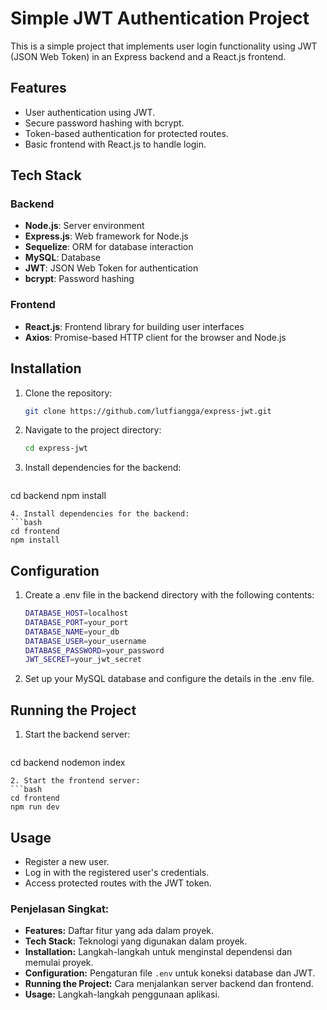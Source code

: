 # Simple JWT Authentication Project

This is a simple project that implements user login functionality using JWT (JSON Web Token) in an Express backend and a React.js frontend.

## Features

- User authentication using JWT.
- Secure password hashing with bcrypt.
- Token-based authentication for protected routes.
- Basic frontend with React.js to handle login.

## Tech Stack

### Backend
- **Node.js**: Server environment
- **Express.js**: Web framework for Node.js
- **Sequelize**: ORM for database interaction
- **MySQL**: Database
- **JWT**: JSON Web Token for authentication
- **bcrypt**: Password hashing

### Frontend
- **React.js**: Frontend library for building user interfaces
- **Axios**: Promise-based HTTP client for the browser and Node.js

## Installation

1. Clone the repository:
   ```bash
   git clone https://github.com/lutfiangga/express-jwt.git
   ```
2. Navigate to the project directory:
   ```bash
   cd express-jwt
   ```
3. Install dependencies for the backend:
   ```bash
  cd backend
  npm install
   ```
4. Install dependencies for the backend:
   ```bash
  cd frontend
  npm install
   ```

## Configuration

1. Create a .env file in the backend directory with the following contents:
   ```bash
   DATABASE_HOST=localhost
   DATABASE_PORT=your_port
   DATABASE_NAME=your_db
   DATABASE_USER=your_username
   DATABASE_PASSWORD=your_password
   JWT_SECRET=your_jwt_secret
   ```
2. Set up your MySQL database and configure the details in the .env file.

## Running the Project

1. Start the backend server:
   ```bash
  cd backend
  nodemon index
   ```
2. Start the frontend server:
   ```bash
  cd frontend
  npm run dev
  ```

## Usage
- Register a new user.
- Log in with the registered user's credentials.
- Access protected routes with the JWT token.

### Penjelasan Singkat:

- **Features:** Daftar fitur yang ada dalam proyek.
- **Tech Stack:** Teknologi yang digunakan dalam proyek.
- **Installation:** Langkah-langkah untuk menginstal dependensi dan memulai proyek.
- **Configuration:** Pengaturan file `.env` untuk koneksi database dan JWT.
- **Running the Project:** Cara menjalankan server backend dan frontend.
- **Usage:** Langkah-langkah penggunaan aplikasi.
